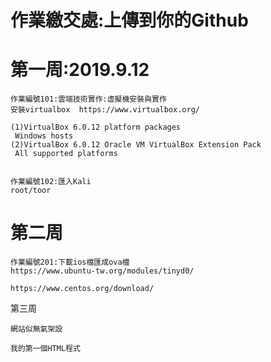 # 作業繳交處:上傳到你的Github


# 第一周:2019.9.12
```
作業編號101:雲端技術實作:虛擬機安裝與實作
安裝virtualbox  https://www.virtualbox.org/

(1)VirtualBox 6.0.12 platform packages
 Windows hosts
(2)VirtualBox 6.0.12 Oracle VM VirtualBox Extension Pack
 All supported platforms
 
 
作業編號102:匯入Kali
root/toor
```

# 第二周
```
作業編號201:下載ios檔匯成ova檔
https://www.ubuntu-tw.org/modules/tinyd0/

https://www.centos.org/download/
```
第三周
```
網站似無氣架設

我的第一個HTML程式

```
